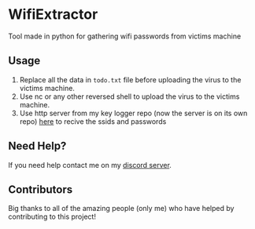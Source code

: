 # WifiExtractor
Tool made in python for gathering wifi passwords from victims machine

## Usage 

1. Replace all the data in `todo.txt` file before uploading the virus to the victims machine.
2. Use nc or any other reversed shell to upload the virus to the victims machine.
3. Use http server from my key logger repo (now the server is on its own repo) [here](https://github.com/Josakko/HttpServer) to recive the ssids and passwords

## Need Help?

If you need help contact me on my [discord server](https://discord.gg/xgET5epJE6).

## Contributors

Big thanks to all of the amazing people (only me) who have helped by contributing to this project!
